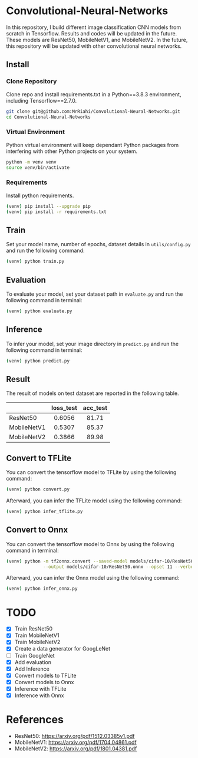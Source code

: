 # Convolutional-Neural-Networks
In this repository, I build different image classification CNN models from scratch in Tensorflow. 
Results and codes will be updated in the future. These models are ResNet50, MobileNetV1, and MobileNetV2. In the future, this 
repository will be updated with other convolutional neural networks.

## Install

### Clone Repository

Clone repo and install requirements.txt in a Python==3.8.3 environment, including Tensorflow==2.7.0.

```bash
git clone git@github.com:MrRiahi/Convolutional-Neural-Networks.git
cd Convolutional-Neural-Networks
```

### Virtual Environment
Python virtual environment will keep dependant Python packages from interfering with other Python projects on your
system.

```bash
python -m venv venv
source venv/bin/activate
``` 

### Requirements

Install python requirements.

```bash
(venv) pip install --upgrade pip
(venv) pip install -r requirements.txt
```

## Train 

Set your model name, number of epochs, dataset details in `utils/config.py` and run the following command:

```bash
(venv) python train.py
```

## Evaluation
To evaluate your model, set your dataset path in `evaluate.py` and run the following command in terminal:

```bash
(venv) python evaluate.py
```

## Inference
To infer your model, set your image directory in `predict.py` and run the following command in terminal:

```bash
(venv) python predict.py
```

## Result
The result of models on test dataset are reported in the following table.

|             | loss_test | acc_test |
|-------------|:---------:|:--------:|
| ResNet50    |  0.6056   |  81.71   | 
| MobileNetV1 |  0.5307   |  85.37   |
| MobileNetV2 |  0.3866   |  89.98   |

## Convert to TFLite
You can convert the tensorflow model to TFLite by using the following command:

```bash
(venv) python convert.py
```

Afterward, you can infer the TFLite model using the following command:

```bash
(venv) python infer_tflite.py
```

## Convert to Onnx
You can convert the tensorflow model to Onnx by using the following command in terminal:

```bash
(venv) python -m tf2onnx.convert --saved-model models/cifar-10/ResNet50 \
              --output models/cifar-10/ResNet50.onnx --opset 11 --verbos
```

Afterward, you can infer the Onnx model using the following command:

```bash
(venv) python infer_onnx.py
``` 

# TODO
- [x] Train ResNet50
- [x] Train MobileNetV1
- [x] Train MobileNetV2
- [x] Create a data generator for GoogLeNet
- [ ] Train GoogleNet
- [x] Add evaluation 
- [x] Add Inference
- [x] Convert models to TFLite
- [x] Convert  models to Onnx
- [x] Inference with TFLite
- [x] Inference with Onnx

# References
* ResNet50: https://arxiv.org/pdf/1512.03385v1.pdf
* MobileNetV1: https://arxiv.org/pdf/1704.04861.pdf
* MobileNetV2: https://arxiv.org/pdf/1801.04381.pdf




